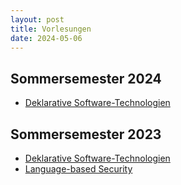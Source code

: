 ```yaml
---
layout: post
title: Vorlesungen
date: 2024-05-06
---
```



## Sommersemester 2024

- [Deklarative Software-Technologien](2024/declarative-software-technologies.md)


## Sommersemester 2023

- [Deklarative Software-Technologien](2023/declarative-software-technologies.md)
- [Language-based Security](2023/language-based-security.md)
